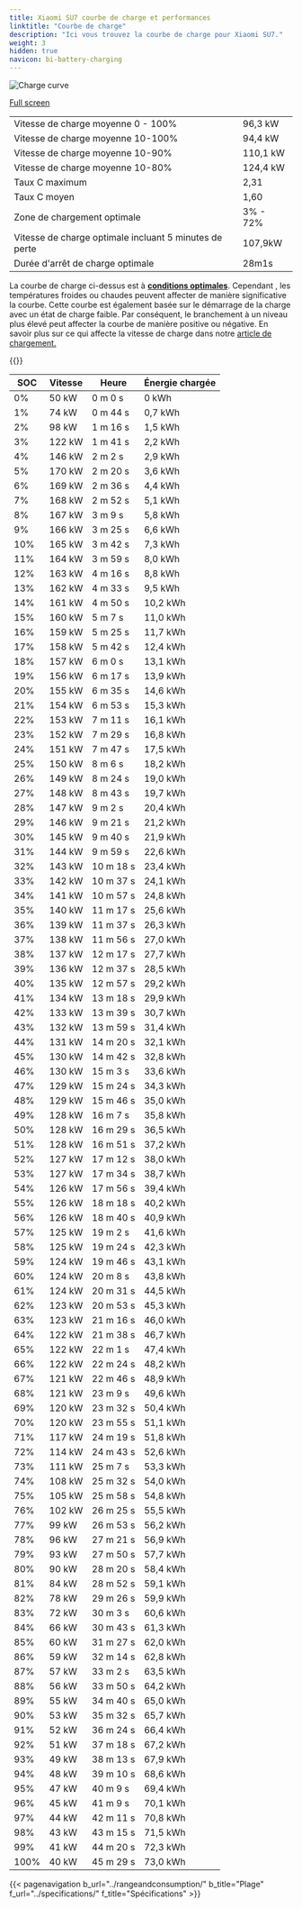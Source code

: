 ```yaml
---
title: Xiaomi SU7 courbe de charge et performances
linktitle: "Courbe de charge"
description: "Ici vous trouvez la courbe de charge pour Xiaomi SU7."
weight: 3
hidden: true
navicon: bi-battery-charging
---
```

<!-- markdownlint-disable MD033 -->
<img src="/images/models/xiaomi/su7/su7/chargingcurve.svg" alt="Charge curve" class="img-fluid">

[Full screen](/images/models/xiaomi/su7/su7/chargingcurve.svg)


<table class="table table-striped border">
<tbody>
<tr>
<td>Vitesse de charge moyenne 0 - 100%</td><td>96,3 kW</td>
</tr>
<tr>
<td>Vitesse de charge moyenne 10-100%</td><td>94,4 kW</td>
</tr>
<tr>
<td>Vitesse de charge moyenne 10-90%</td><td>110,1 kW</td>
</tr>
<tr>
<td>Vitesse de charge moyenne 10-80%</td><td>124,4 kW</td>
</tr>
<tr>
<td>Taux C maximum</td><td>2,31</td>
</tr>
<tr>
<td>Taux C moyen</td><td>1,60</td>
</tr>
<tr>
<td>Zone de chargement optimale</td><td>3% - 72%</td>
</tr>
<tr>
<td>Vitesse de charge optimale incluant 5 minutes de perte</td><td>107,9kW</td>
</tr>
<tr>
<td>Durée d'arrêt de charge optimale</td><td>28m1s</td>
</tr>
</tbody>
</table>


La courbe de charge ci-dessus est à **[conditions optimales](../../../../../technology/battery/charging/#temperature)**. Cependant , les températures froides ou chaudes peuvent affecter de manière significative la courbe. Cette courbe est également basée sur le démarrage de la charge avec un état de charge faible. Par conséquent, le branchement à un niveau plus élevé peut affecter la courbe de manière positive ou négative. En savoir plus sur ce qui affecte la vitesse de charge dans notre [article de chargement.](../../../../../technology/battery/charging/)


{{<evkxdisplayaddarticle />}}
<table class="table table-striped border">
<thead>
<tr><th>SOC</th><th>Vitesse</th><th>Heure</th><th>Énergie chargée</th></tr>
</thead>
<tbody>
<tr>
<td>0%</td><td>50 kW</td><td> 0 m 0 s </td><td>0 kWh </td>
</tr>
<tr>
<td>1%</td><td>74 kW</td><td> 0 m 44 s </td><td>0,7 kWh </td>
</tr>
<tr>
<td>2%</td><td>98 kW</td><td> 1 m 16 s </td><td>1,5 kWh </td>
</tr>
<tr>
<td>3%</td><td>122 kW</td><td> 1 m 41 s </td><td>2,2 kWh </td>
</tr>
<tr>
<td>4%</td><td>146 kW</td><td> 2 m 2 s </td><td>2,9 kWh </td>
</tr>
<tr>
<td>5%</td><td>170 kW</td><td> 2 m 20 s </td><td>3,6 kWh </td>
</tr>
<tr>
<td>6%</td><td>169 kW</td><td> 2 m 36 s </td><td>4,4 kWh </td>
</tr>
<tr>
<td>7%</td><td>168 kW</td><td> 2 m 52 s </td><td>5,1 kWh </td>
</tr>
<tr>
<td>8%</td><td>167 kW</td><td> 3 m 9 s </td><td>5,8 kWh </td>
</tr>
<tr>
<td>9%</td><td>166 kW</td><td> 3 m 25 s </td><td>6,6 kWh </td>
</tr>
<tr>
<td>10%</td><td>165 kW</td><td> 3 m 42 s </td><td>7,3 kWh </td>
</tr>
<tr>
<td>11%</td><td>164 kW</td><td> 3 m 59 s </td><td>8,0 kWh </td>
</tr>
<tr>
<td>12%</td><td>163 kW</td><td> 4 m 16 s </td><td>8,8 kWh </td>
</tr>
<tr>
<td>13%</td><td>162 kW</td><td> 4 m 33 s </td><td>9,5 kWh </td>
</tr>
<tr>
<td>14%</td><td>161 kW</td><td> 4 m 50 s </td><td>10,2 kWh </td>
</tr>
<tr>
<td>15%</td><td>160 kW</td><td> 5 m 7 s </td><td>11,0 kWh </td>
</tr>
<tr>
<td>16%</td><td>159 kW</td><td> 5 m 25 s </td><td>11,7 kWh </td>
</tr>
<tr>
<td>17%</td><td>158 kW</td><td> 5 m 42 s </td><td>12,4 kWh </td>
</tr>
<tr>
<td>18%</td><td>157 kW</td><td> 6 m 0 s </td><td>13,1 kWh </td>
</tr>
<tr>
<td>19%</td><td>156 kW</td><td> 6 m 17 s </td><td>13,9 kWh </td>
</tr>
<tr>
<td>20%</td><td>155 kW</td><td> 6 m 35 s </td><td>14,6 kWh </td>
</tr>
<tr>
<td>21%</td><td>154 kW</td><td> 6 m 53 s </td><td>15,3 kWh </td>
</tr>
<tr>
<td>22%</td><td>153 kW</td><td> 7 m 11 s </td><td>16,1 kWh </td>
</tr>
<tr>
<td>23%</td><td>152 kW</td><td> 7 m 29 s </td><td>16,8 kWh </td>
</tr>
<tr>
<td>24%</td><td>151 kW</td><td> 7 m 47 s </td><td>17,5 kWh </td>
</tr>
<tr>
<td>25%</td><td>150 kW</td><td> 8 m 6 s </td><td>18,2 kWh </td>
</tr>
<tr>
<td>26%</td><td>149 kW</td><td> 8 m 24 s </td><td>19,0 kWh </td>
</tr>
<tr>
<td>27%</td><td>148 kW</td><td> 8 m 43 s </td><td>19,7 kWh </td>
</tr>
<tr>
<td>28%</td><td>147 kW</td><td> 9 m 2 s </td><td>20,4 kWh </td>
</tr>
<tr>
<td>29%</td><td>146 kW</td><td> 9 m 21 s </td><td>21,2 kWh </td>
</tr>
<tr>
<td>30%</td><td>145 kW</td><td> 9 m 40 s </td><td>21,9 kWh </td>
</tr>
<tr>
<td>31%</td><td>144 kW</td><td> 9 m 59 s </td><td>22,6 kWh </td>
</tr>
<tr>
<td>32%</td><td>143 kW</td><td> 10 m 18 s </td><td>23,4 kWh </td>
</tr>
<tr>
<td>33%</td><td>142 kW</td><td> 10 m 37 s </td><td>24,1 kWh </td>
</tr>
<tr>
<td>34%</td><td>141 kW</td><td> 10 m 57 s </td><td>24,8 kWh </td>
</tr>
<tr>
<td>35%</td><td>140 kW</td><td> 11 m 17 s </td><td>25,6 kWh </td>
</tr>
<tr>
<td>36%</td><td>139 kW</td><td> 11 m 37 s </td><td>26,3 kWh </td>
</tr>
<tr>
<td>37%</td><td>138 kW</td><td> 11 m 56 s </td><td>27,0 kWh </td>
</tr>
<tr>
<td>38%</td><td>137 kW</td><td> 12 m 17 s </td><td>27,7 kWh </td>
</tr>
<tr>
<td>39%</td><td>136 kW</td><td> 12 m 37 s </td><td>28,5 kWh </td>
</tr>
<tr>
<td>40%</td><td>135 kW</td><td> 12 m 57 s </td><td>29,2 kWh </td>
</tr>
<tr>
<td>41%</td><td>134 kW</td><td> 13 m 18 s </td><td>29,9 kWh </td>
</tr>
<tr>
<td>42%</td><td>133 kW</td><td> 13 m 39 s </td><td>30,7 kWh </td>
</tr>
<tr>
<td>43%</td><td>132 kW</td><td> 13 m 59 s </td><td>31,4 kWh </td>
</tr>
<tr>
<td>44%</td><td>131 kW</td><td> 14 m 20 s </td><td>32,1 kWh </td>
</tr>
<tr>
<td>45%</td><td>130 kW</td><td> 14 m 42 s </td><td>32,8 kWh </td>
</tr>
<tr>
<td>46%</td><td>130 kW</td><td> 15 m 3 s </td><td>33,6 kWh </td>
</tr>
<tr>
<td>47%</td><td>129 kW</td><td> 15 m 24 s </td><td>34,3 kWh </td>
</tr>
<tr>
<td>48%</td><td>129 kW</td><td> 15 m 46 s </td><td>35,0 kWh </td>
</tr>
<tr>
<td>49%</td><td>128 kW</td><td> 16 m 7 s </td><td>35,8 kWh </td>
</tr>
<tr>
<td>50%</td><td>128 kW</td><td> 16 m 29 s </td><td>36,5 kWh </td>
</tr>
<tr>
<td>51%</td><td>128 kW</td><td> 16 m 51 s </td><td>37,2 kWh </td>
</tr>
<tr>
<td>52%</td><td>127 kW</td><td> 17 m 12 s </td><td>38,0 kWh </td>
</tr>
<tr>
<td>53%</td><td>127 kW</td><td> 17 m 34 s </td><td>38,7 kWh </td>
</tr>
<tr>
<td>54%</td><td>126 kW</td><td> 17 m 56 s </td><td>39,4 kWh </td>
</tr>
<tr>
<td>55%</td><td>126 kW</td><td> 18 m 18 s </td><td>40,2 kWh </td>
</tr>
<tr>
<td>56%</td><td>126 kW</td><td> 18 m 40 s </td><td>40,9 kWh </td>
</tr>
<tr>
<td>57%</td><td>125 kW</td><td> 19 m 2 s </td><td>41,6 kWh </td>
</tr>
<tr>
<td>58%</td><td>125 kW</td><td> 19 m 24 s </td><td>42,3 kWh </td>
</tr>
<tr>
<td>59%</td><td>124 kW</td><td> 19 m 46 s </td><td>43,1 kWh </td>
</tr>
<tr>
<td>60%</td><td>124 kW</td><td> 20 m 8 s </td><td>43,8 kWh </td>
</tr>
<tr>
<td>61%</td><td>124 kW</td><td> 20 m 31 s </td><td>44,5 kWh </td>
</tr>
<tr>
<td>62%</td><td>123 kW</td><td> 20 m 53 s </td><td>45,3 kWh </td>
</tr>
<tr>
<td>63%</td><td>123 kW</td><td> 21 m 16 s </td><td>46,0 kWh </td>
</tr>
<tr>
<td>64%</td><td>122 kW</td><td> 21 m 38 s </td><td>46,7 kWh </td>
</tr>
<tr>
<td>65%</td><td>122 kW</td><td> 22 m 1 s </td><td>47,4 kWh </td>
</tr>
<tr>
<td>66%</td><td>122 kW</td><td> 22 m 24 s </td><td>48,2 kWh </td>
</tr>
<tr>
<td>67%</td><td>121 kW</td><td> 22 m 46 s </td><td>48,9 kWh </td>
</tr>
<tr>
<td>68%</td><td>121 kW</td><td> 23 m 9 s </td><td>49,6 kWh </td>
</tr>
<tr>
<td>69%</td><td>120 kW</td><td> 23 m 32 s </td><td>50,4 kWh </td>
</tr>
<tr>
<td>70%</td><td>120 kW</td><td> 23 m 55 s </td><td>51,1 kWh </td>
</tr>
<tr>
<td>71%</td><td>117 kW</td><td> 24 m 19 s </td><td>51,8 kWh </td>
</tr>
<tr>
<td>72%</td><td>114 kW</td><td> 24 m 43 s </td><td>52,6 kWh </td>
</tr>
<tr>
<td>73%</td><td>111 kW</td><td> 25 m 7 s </td><td>53,3 kWh </td>
</tr>
<tr>
<td>74%</td><td>108 kW</td><td> 25 m 32 s </td><td>54,0 kWh </td>
</tr>
<tr>
<td>75%</td><td>105 kW</td><td> 25 m 58 s </td><td>54,8 kWh </td>
</tr>
<tr>
<td>76%</td><td>102 kW</td><td> 26 m 25 s </td><td>55,5 kWh </td>
</tr>
<tr>
<td>77%</td><td>99 kW</td><td> 26 m 53 s </td><td>56,2 kWh </td>
</tr>
<tr>
<td>78%</td><td>96 kW</td><td> 27 m 21 s </td><td>56,9 kWh </td>
</tr>
<tr>
<td>79%</td><td>93 kW</td><td> 27 m 50 s </td><td>57,7 kWh </td>
</tr>
<tr>
<td>80%</td><td>90 kW</td><td> 28 m 20 s </td><td>58,4 kWh </td>
</tr>
<tr>
<td>81%</td><td>84 kW</td><td> 28 m 52 s </td><td>59,1 kWh </td>
</tr>
<tr>
<td>82%</td><td>78 kW</td><td> 29 m 26 s </td><td>59,9 kWh </td>
</tr>
<tr>
<td>83%</td><td>72 kW</td><td> 30 m 3 s </td><td>60,6 kWh </td>
</tr>
<tr>
<td>84%</td><td>66 kW</td><td> 30 m 43 s </td><td>61,3 kWh </td>
</tr>
<tr>
<td>85%</td><td>60 kW</td><td> 31 m 27 s </td><td>62,0 kWh </td>
</tr>
<tr>
<td>86%</td><td>59 kW</td><td> 32 m 14 s </td><td>62,8 kWh </td>
</tr>
<tr>
<td>87%</td><td>57 kW</td><td> 33 m 2 s </td><td>63,5 kWh </td>
</tr>
<tr>
<td>88%</td><td>56 kW</td><td> 33 m 50 s </td><td>64,2 kWh </td>
</tr>
<tr>
<td>89%</td><td>55 kW</td><td> 34 m 40 s </td><td>65,0 kWh </td>
</tr>
<tr>
<td>90%</td><td>53 kW</td><td> 35 m 32 s </td><td>65,7 kWh </td>
</tr>
<tr>
<td>91%</td><td>52 kW</td><td> 36 m 24 s </td><td>66,4 kWh </td>
</tr>
<tr>
<td>92%</td><td>51 kW</td><td> 37 m 18 s </td><td>67,2 kWh </td>
</tr>
<tr>
<td>93%</td><td>49 kW</td><td> 38 m 13 s </td><td>67,9 kWh </td>
</tr>
<tr>
<td>94%</td><td>48 kW</td><td> 39 m 10 s </td><td>68,6 kWh </td>
</tr>
<tr>
<td>95%</td><td>47 kW</td><td> 40 m 9 s </td><td>69,4 kWh </td>
</tr>
<tr>
<td>96%</td><td>45 kW</td><td> 41 m 9 s </td><td>70,1 kWh </td>
</tr>
<tr>
<td>97%</td><td>44 kW</td><td> 42 m 11 s </td><td>70,8 kWh </td>
</tr>
<tr>
<td>98%</td><td>43 kW</td><td> 43 m 15 s </td><td>71,5 kWh </td>
</tr>
<tr>
<td>99%</td><td>41 kW</td><td> 44 m 20 s </td><td>72,3 kWh </td>
</tr>
<tr>
<td>100%</td><td>40 kW</td><td> 45 m 29 s </td><td>73,0 kWh </td>
</tr>
</tbody>
</table>


{{< pagenavigation b_url="../rangeandconsumption/" b_title="Plage" f_url="../specifications/" f_title="Spécifications" >}}
